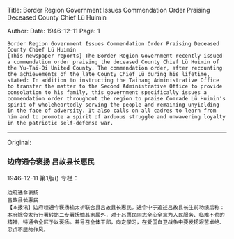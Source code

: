 Title: Border Region Government Issues Commendation Order Praising Deceased County Chief Lü Huimin

Author:
Date: 1946-12-11
Page: 1

    Border Region Government Issues Commendation Order Praising Deceased County Chief Lü Huimin
    [This newspaper reports] The Border Region Government recently issued a commendation order praising the deceased County Chief Lü Huimin of the Yu-Tai-Qi United County. The commendation order, after recounting the achievements of the late County Chief Lü during his lifetime, stated: In addition to instructing the Taihang Administrative Office to transfer the matter to the Second Administrative Office to provide consolation to his family, this government specifically issues a commendation order throughout the region to praise Comrade Lü Huimin's spirit of wholeheartedly serving the people and remaining unyielding in the face of adversity. It also calls on all cadres to learn from him and to promote a spirit of arduous struggle and unwavering loyalty in the patriotic self-defense war.



<hr /> 

Original: 


### 边府通令褒扬  吕故县长惠民

1946-12-11
第1版()
专栏：

    边府通令褒扬
    吕故县长惠民
    【本报讯】边府顷通令褒扬榆太祈联合县吕故县长惠民。通令中于追述吕故县长生前功绩后称：本府除令太行行署转饬二专署抚恤其家属外，对于吕惠民同志全心全意为人民服务、临难不苟的精神，特通令全区予以褒扬。并号召全体干部，向之学习，在爱国自卫战争中要发扬艰苦卓绝、忠贞不屈的作风。
